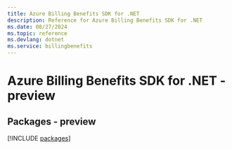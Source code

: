 ```yaml
---
title: Azure Billing Benefits SDK for .NET
description: Reference for Azure Billing Benefits SDK for .NET
ms.date: 08/27/2024
ms.topic: reference
ms.devlang: dotnet
ms.service: billingbenefits
---
```

# Azure Billing Benefits SDK for .NET - preview
## Packages - preview
[!INCLUDE [packages](billing-benefits-index.md)]